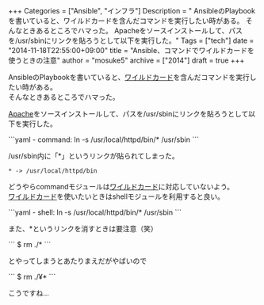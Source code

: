 +++
Categories = ["Ansible", "インフラ"]
Description = " AnsibleのPlaybookを書いていると、ワイルドカードを含んだコマンドを実行したい時がある。 そんなときあるところでハマった。  Apacheをソースインストールして、パスを/usr/sbinにリンクを貼ろうとして以下を実行した。"
Tags = ["tech"]
date = "2014-11-18T22:55:00+09:00"
title = "Ansible、コマンドでワイルドカードを使うときの注意"
author = "mosuke5"
archive = ["2014"]
draft = true
+++

<body>
<p>AnsibleのPlaybookを書いていると、<a class="keyword" href="http://d.hatena.ne.jp/keyword/%A5%EF%A5%A4%A5%EB%A5%C9%A5%AB%A1%BC%A5%C9">ワイルドカード</a>を含んだコマンドを実行したい時がある。<br>
そんなときあるところでハマった。</p>
<p><a class="keyword" href="http://d.hatena.ne.jp/keyword/Apache">Apache</a>をソースインストールして、パスを/usr/sbinにリンクを貼ろうとして以下を実行した。</p>
```yaml
- command: ln -s /usr/local/httpd/bin/* /usr/sbin
```
<p>/usr/sbin内に「*」というリンクが貼られてしまった。</p>

```
* -> /usr/local/httpd/bin 
```
<p>どうやらcommandモジュールは<a class="keyword" href="http://d.hatena.ne.jp/keyword/%A5%EF%A5%A4%A5%EB%A5%C9%A5%AB%A1%BC%A5%C9">ワイルドカード</a>に対応していないよう。<br>
<a class="keyword" href="http://d.hatena.ne.jp/keyword/%A5%EF%A5%A4%A5%EB%A5%C9%A5%AB%A1%BC%A5%C9">ワイルドカード</a>を使いたいときはshellモジュールを利用すると良い。</p>
```yaml
- shell: ln -s /usr/local/httpd/bin/* /usr/sbin
```
<p>また、*というリンクを消すときは要注意（笑）</p>
```
$ rm ./* 
```
<p>とやってしまうとあたりまえだがやばいので</p>
```
$ rm ./¥* 
```
<p>こうですね…</p>
</body>
